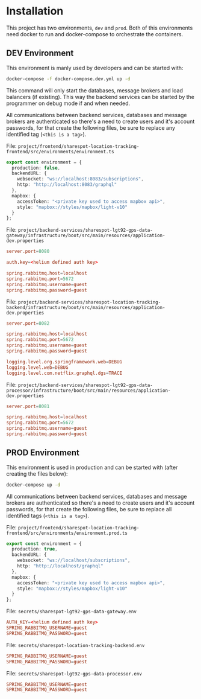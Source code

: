 # Installation

This project has two environments, `dev` and `prod`.
Both of this environments need docker to run and docker-compose to orchestrate the containers.

## DEV Environment

This environment is manly used by developers and can be started with:

``` sh
docker-compose -f docker-compose.dev.yml up -d
```

This command will only start the databases, message brokers and load balancers (if existing).
This way the backend services can be started by the programmer on debug mode if and when needed.

All communications between backend services, databases and message brokers are authenticated so there's a need to create users and it's account passwords, for that create the following files, be sure to replace any identified tag (`<this is a tag>`).

File: `project/frontend/sharespot-location-tracking-frontend/src/environments/environment.ts`

```ts
export const environment = {
  production: false,
  backendURL: {
    websocket: "ws://localhost:8083/subscriptions",
    http: "http://localhost:8083/graphql"
  },
  mapbox: {
    accessToken: "<private key used to access mapbox api>",
    style: "mapbox://styles/mapbox/light-v10"
  }
};
```

File: `project/backend-services/sharespot-lgt92-gps-data-gateway/infrastructure/boot/src/main/resources/application-dev.properties`

``` conf
server.port=8080

auth.key=<helium defined auth key>

spring.rabbitmq.host=localhost
spring.rabbitmq.port=5672
spring.rabbitmq.username=guest
spring.rabbitmq.password=guest
```

File: `project/backend-services/sharespot-location-tracking-backend/infrastructure/boot/src/main/resources/application-dev.properties`

``` conf
server.port=8082

spring.rabbitmq.host=localhost
spring.rabbitmq.port=5672
spring.rabbitmq.username=guest
spring.rabbitmq.password=guest

logging.level.org.springframework.web=DEBUG
logging.level.web=DEBUG
logging.level.com.netflix.graphql.dgs=TRACE
```

File: `project/backend-services/sharespot-lgt92-gps-data-processor/infrastructure/boot/src/main/resources/application-dev.properties`

``` conf
server.port=8081

spring.rabbitmq.host=localhost
spring.rabbitmq.port=5672
spring.rabbitmq.username=guest
spring.rabbitmq.password=guest
```

## PROD Environment

This environment is used in production and can be started with (after creating the files below):

``` sh
docker-compose up -d
```

All communications between backend services, databases and message brokers are authenticated so there's a need to create users and it's account passwords, for that create the following files, be sure to replace all identified tags (`<this is a tag>`).

File: `project/frontend/sharespot-location-tracking-frontend/src/environments/environment.prod.ts`

``` ts
export const environment = {
  production: true,
  backendURL: {
    websocket: "ws://localhost/subscriptions",
    http: "http://localhost/graphql"
  },
  mapbox: {
    accessToken: "<private key used to access mapbox api>",
    style: "mapbox://styles/mapbox/light-v10"
  }
};
```

File: `secrets/sharespot-lgt92-gps-data-gateway.env`

``` conf
AUTH_KEY=<helium defined auth key>
SPRING_RABBITMQ_USERNAME=guest
SPRING_RABBITMQ_PASSWORD=guest
```

File: `secrets/sharespot-location-tracking-backend.env`

``` conf
SPRING_RABBITMQ_USERNAME=guest
SPRING_RABBITMQ_PASSWORD=guest
```

File: `secrets/sharespot-lgt92-gps-data-processor.env`

``` conf
SPRING_RABBITMQ_USERNAME=guest
SPRING_RABBITMQ_PASSWORD=guest
```
